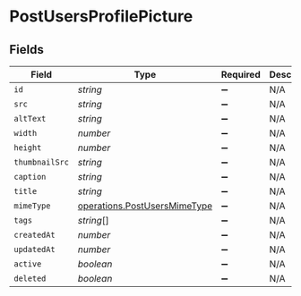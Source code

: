 # PostUsersProfilePicture


## Fields

| Field                                                                        | Type                                                                         | Required                                                                     | Description                                                                  |
| ---------------------------------------------------------------------------- | ---------------------------------------------------------------------------- | ---------------------------------------------------------------------------- | ---------------------------------------------------------------------------- |
| `id`                                                                         | *string*                                                                     | :heavy_minus_sign:                                                           | N/A                                                                          |
| `src`                                                                        | *string*                                                                     | :heavy_minus_sign:                                                           | N/A                                                                          |
| `altText`                                                                    | *string*                                                                     | :heavy_minus_sign:                                                           | N/A                                                                          |
| `width`                                                                      | *number*                                                                     | :heavy_minus_sign:                                                           | N/A                                                                          |
| `height`                                                                     | *number*                                                                     | :heavy_minus_sign:                                                           | N/A                                                                          |
| `thumbnailSrc`                                                               | *string*                                                                     | :heavy_minus_sign:                                                           | N/A                                                                          |
| `caption`                                                                    | *string*                                                                     | :heavy_minus_sign:                                                           | N/A                                                                          |
| `title`                                                                      | *string*                                                                     | :heavy_minus_sign:                                                           | N/A                                                                          |
| `mimeType`                                                                   | [operations.PostUsersMimeType](../../models/operations/postusersmimetype.md) | :heavy_minus_sign:                                                           | N/A                                                                          |
| `tags`                                                                       | *string*[]                                                                   | :heavy_minus_sign:                                                           | N/A                                                                          |
| `createdAt`                                                                  | *number*                                                                     | :heavy_minus_sign:                                                           | N/A                                                                          |
| `updatedAt`                                                                  | *number*                                                                     | :heavy_minus_sign:                                                           | N/A                                                                          |
| `active`                                                                     | *boolean*                                                                    | :heavy_minus_sign:                                                           | N/A                                                                          |
| `deleted`                                                                    | *boolean*                                                                    | :heavy_minus_sign:                                                           | N/A                                                                          |